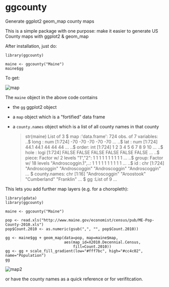 ggcounty
========

Generate ggplot2 geom_map county maps

This is a simple package with one purpose: make it easier to generate US County maps with ggplot2 & geom_map

After installation, just do:

    library(ggcounty)
    
    maine <- ggcounty("Maine")
    maine$gg
    
To get:

![map](https://rawgit.com/hrbrmstr/ggcounty/master/maine.svg)

The `maine` object in the above code contains

- the `gg` ggplot2 object
- a `map` object which is a "fortified" data frame
- a `county.names` object which is a list of all county names in that county

    > str(maine)
    List of 3
     $ map         :'data.frame':	724 obs. of  7 variables:
      ..$ long : num [1:724] -70 -70 -70 -70 -70 ...
      ..$ lat  : num [1:724] 44.1 44.1 44 44 44 ...
      ..$ order: int [1:724] 1 2 3 4 5 6 7 8 9 10 ...
      ..$ hole : logi [1:724] FALSE FALSE FALSE FALSE FALSE FALSE ...
      ..$ piece: Factor w/ 2 levels "1","2": 1 1 1 1 1 1 1 1 1 1 ...
      ..$ group: Factor w/ 18 levels "Androscoggin.1",..: 1 1 1 1 1 1 1 1 1 1 ...
      ..$ id   : chr [1:724] "Androscoggin" "Androscoggin" "Androscoggin" "Androscoggin" ...
     $ county.names: chr [1:16] "Androscoggin" "Aroostook" "Cumberland" "Franklin" ...
     $ gg          :List of 9
     ...
 
This lets you add further map layers (e.g. for a choropleth):


    library(gdata)
    library(ggcounty)
    
    maine <- ggcounty("Maine")

    pop <- read.xls("http://www.maine.gov/economist/census/pub/ME-Pop-County-2010.xls")
    pop$Count.2010 <- as.numeric(gsub(",", "", pop$Count.2010))

    gg <- maine$gg + geom_map(data=pop, map=maine$map, 
                              aes(map_id=X2010.Decennial.Census, 
                                  fill=Count.2010)) 
    gg <- gg + scale_fill_gradient(low="#fff7bc", high="#cc4c02", name="Population")
    gg


![map2](https://rawgit.com/hrbrmstr/ggcounty/master/mainechoro.svg)

or have the county names as a quick reference or for verifitcation.
